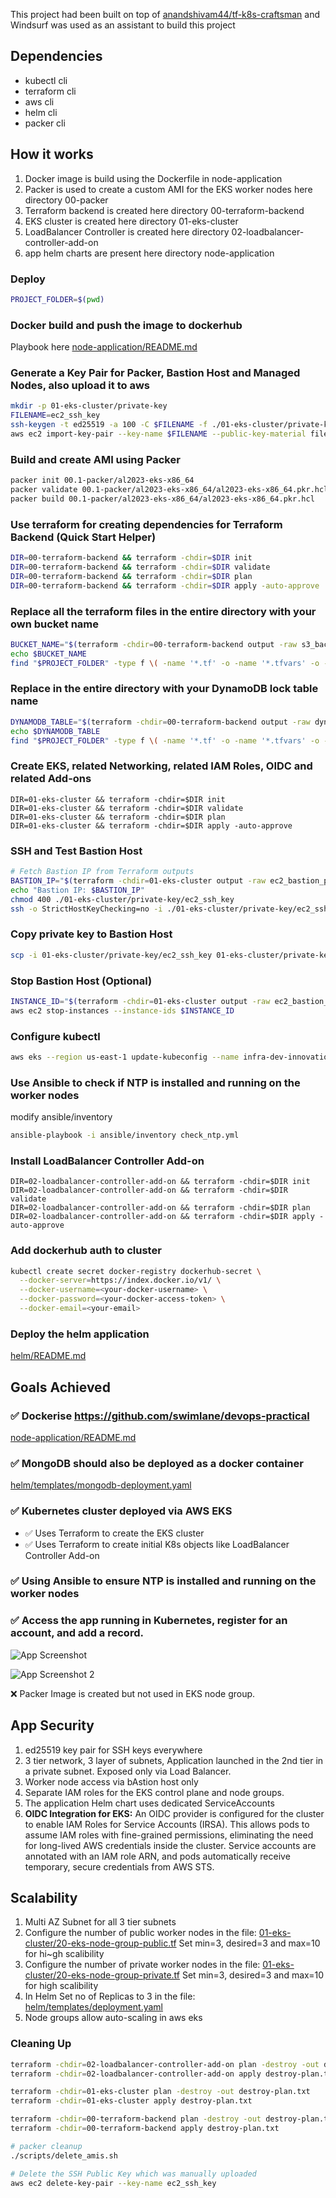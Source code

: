 This project had been built on top of [anandshivam44/tf-k8s-craftsman](https://github.com/anandshivam44/tf-k8s-craftsman/tree/2-year-old-backup) and Windsurf was used as an assistant to build this project

## Dependencies

- kubectl cli
- terraform cli
- aws cli
- helm cli
- packer cli

## How it works

1. Docker image is build using the Dockerfile in node-application
2. Packer is used to create a custom AMI for the EKS worker nodes here directory 00-packer
3. Terraform backend is created here directory 00-terraform-backend
4. EKS cluster is created here directory 01-eks-cluster
5. LoadBalancer Controller is created here directory 02-loadbalancer-controller-add-on
6. app helm charts are present here directory node-application

### Deploy
```bash
PROJECT_FOLDER=$(pwd)
```

### Docker build and push the image to dockerhub

Playbook here  [node-application/README.md](./node-application/README.md)

### Generate a Key Pair for Packer, Bastion Host and Managed Nodes, also upload it to aws

```bash
mkdir -p 01-eks-cluster/private-key
FILENAME=ec2_ssh_key
ssh-keygen -t ed25519 -a 100 -C $FILENAME -f ./01-eks-cluster/private-key/$FILENAME -N ''
aws ec2 import-key-pair --key-name $FILENAME --public-key-material fileb://./01-eks-cluster/private-key/$FILENAME.pub
```

### Build and create AMI using Packer

```bash
packer init 00.1-packer/al2023-eks-x86_64
packer validate 00.1-packer/al2023-eks-x86_64/al2023-eks-x86_64.pkr.hcl
packer build 00.1-packer/al2023-eks-x86_64/al2023-eks-x86_64.pkr.hcl
```

### Use terraform for creating dependencies for Terraform Backend (Quick Start Helper)

```bash
DIR=00-terraform-backend && terraform -chdir=$DIR init
DIR=00-terraform-backend && terraform -chdir=$DIR validate
DIR=00-terraform-backend && terraform -chdir=$DIR plan
DIR=00-terraform-backend && terraform -chdir=$DIR apply -auto-approve
```

### Replace all the terraform files in the entire directory with your own bucket name

```bash
BUCKET_NAME="$(terraform -chdir=00-terraform-backend output -raw s3_backend_bucket_name)"
echo $BUCKET_NAME
find "$PROJECT_FOLDER" -type f \( -name '*.tf' -o -name '*.tfvars' -o -name '*.tf.json' \) -exec sed -i "" -e 's/terraform-backend-placeholder/'"$BUCKET_NAME"'/g' {} + 
```

### Replace in the entire directory with your DynamoDB lock table name

```bash
DYNAMODB_TABLE="$(terraform -chdir=00-terraform-backend output -raw dynamodb_lock_table_name)"
echo $DYNAMODB_TABLE
find "$PROJECT_FOLDER" -type f \( -name '*.tf' -o -name '*.tfvars' -o -name '*.tf.json' \) -exec sed -i "" -e 's/dynamo-db-placeholder/'"$DYNAMODB_TABLE"'/g' {} +
```

### Create EKS, related Networking, related IAM Roles, OIDC and related Add-ons

```
DIR=01-eks-cluster && terraform -chdir=$DIR init
DIR=01-eks-cluster && terraform -chdir=$DIR validate
DIR=01-eks-cluster && terraform -chdir=$DIR plan
DIR=01-eks-cluster && terraform -chdir=$DIR apply -auto-approve
```

### SSH and Test Bastion Host

```bash
# Fetch Bastion IP from Terraform outputs
BASTION_IP="$(terraform -chdir=01-eks-cluster output -raw ec2_bastion_public_ip)"
echo "Bastion IP: $BASTION_IP"
chmod 400 ./01-eks-cluster/private-key/ec2_ssh_key
ssh -o StrictHostKeyChecking=no -i ./01-eks-cluster/private-key/ec2_ssh_key ec2-user@"$BASTION_IP"
```

### Copy private key to Bastion Host

```bash
scp -i 01-eks-cluster/private-key/ec2_ssh_key 01-eks-cluster/private-key/ec2_ssh_key ec2-user@$(terraform -chdir=01-eks-cluster output -raw ec2_bastion_public_ip):/home/ec2-user/
```

### Stop Bastion Host (Optional)

```bash
INSTANCE_ID="$(terraform -chdir=01-eks-cluster output -raw ec2_bastion_public_instance_ids)"
aws ec2 stop-instances --instance-ids $INSTANCE_ID
```

### Configure kubectl

```bash
aws eks --region us-east-1 update-kubeconfig --name infra-dev-innovation-hub --alias infra-dev-innovation-hub
```

### Use Ansible to check if NTP is installed and running on the worker nodes
modify ansible/inventory
```bash
ansible-playbook -i ansible/inventory check_ntp.yml
```

### Install LoadBalancer Controller Add-on

```
DIR=02-loadbalancer-controller-add-on && terraform -chdir=$DIR init
DIR=02-loadbalancer-controller-add-on && terraform -chdir=$DIR validate
DIR=02-loadbalancer-controller-add-on && terraform -chdir=$DIR plan
DIR=02-loadbalancer-controller-add-on && terraform -chdir=$DIR apply -auto-approve
```

### Add dockerhub auth to cluster

```bash
kubectl create secret docker-registry dockerhub-secret \
  --docker-server=https://index.docker.io/v1/ \
  --docker-username=<your-docker-username> \
  --docker-password=<your-docker-access-token> \
  --docker-email=<your-email>
```

### Deploy the helm application

[helm/README.md](./helm/README.md)

## Goals Achieved

### ✅ Dockerise https://github.com/swimlane/devops-practical

[node-application/README.md](./node-application/README.md)

### ✅ MongoDB should also be deployed as a docker container

[helm/templates/mongodb-deployment.yaml](./helm/templates/mongodb-deployment.yaml)

### ✅ Kubernetes cluster deployed via AWS EKS

- ✅ Uses Terraform to create the EKS cluster
- ✅ Uses Terraform to create initial K8s objects like LoadBalancer Controller Add-on

### ✅ Using Ansible to ensure NTP is installed and running on the worker nodes

### ✅ Access the app running in Kubernetes, register for an account, and add a record.

![App Screenshot](images/Screenshot%202025-09-07%20at%2012.59.58%E2%80%AFAM.png)

![App Screenshot 2](images/Screenshot%202025-09-07%20at%201.00.37%E2%80%AFAM.png)

❌ Packer Image is created but not used in EKS node group. 

## App Security

1. ed25519 key pair for SSH keys everywhere
2. 3 tier network, 3 layer of subnets, Application launched in the 2nd tier in a private subnet. Exposed only via Load Balancer.
3. Worker node access via bAstion host only
4. Separate IAM roles for the EKS control plane and node groups.
5. The application Helm chart uses dedicated ServiceAccounts
6. **OIDC Integration for EKS:** An OIDC provider is configured for the cluster to enable IAM Roles for Service Accounts (IRSA). This allows pods to assume IAM roles with fine-grained permissions, eliminating the need for long-lived AWS credentials inside the cluster. Service accounts are annotated with an IAM role ARN, and pods automatically receive temporary, secure credentials from AWS STS.

## Scalability
1. Multi AZ Subnet for all 3 tier subnets
2. Configure the number of public worker nodes in the file: [01-eks-cluster/20-eks-node-group-public.tf](./01-eks-cluster/20-eks-node-group-public.tf) Set min=3, desired=3 and max=10 for hi~gh scalibility
3. Configure the number of private worker nodes in the file: [01-eks-cluster/20-eks-node-group-private.tf](./01-eks-cluster/20-eks-node-group-private.tf) Set min=3, desired=3 and max=10 for high scalibility
4. In Helm Set no of Replicas to 3 in the file: [helm/templates/deployment.yaml](./helm/templates/deployment.yaml)
5. Node groups allow auto-scaling in aws eks



### Cleaning Up
```bash
terraform -chdir=02-loadbalancer-controller-add-on plan -destroy -out destroy-plan.txt
terraform -chdir=02-loadbalancer-controller-add-on apply destroy-plan.txt

terraform -chdir=01-eks-cluster plan -destroy -out destroy-plan.txt
terraform -chdir=01-eks-cluster apply destroy-plan.txt

terraform -chdir=00-terraform-backend plan -destroy -out destroy-plan.txt
terraform -chdir=00-terraform-backend apply destroy-plan.txt

# packer cleanup
./scripts/delete_amis.sh

# Delete the SSH Public Key which was manually uploaded
aws ec2 delete-key-pair --key-name ec2_ssh_key
```

